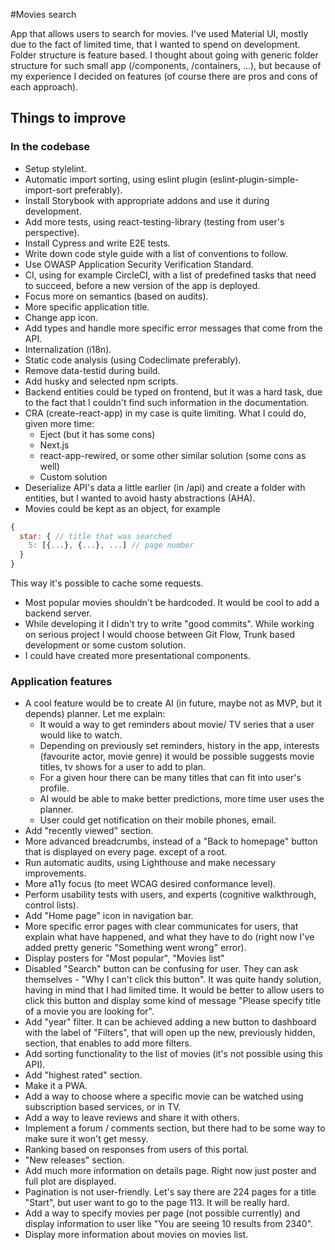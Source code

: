 #Movies search

App that allows users to search for movies. I've used Material UI, mostly due to the fact of limited
time, that I wanted to spend on development. Folder structure is feature based. I thought about going
with generic folder structure for such small app (/components, /containers, ...), but because of my experience
I decided on features (of course there are pros and cons of each approach).

## Things to improve

### In the codebase

- Setup stylelint.
- Automatic import sorting, using eslint plugin (eslint-plugin-simple-import-sort preferably).
- Install Storybook with appropriate addons and use it during development.
- Add more tests, using react-testing-library (testing from user's perspective).
- Install Cypress and write E2E tests.
- Write down code style guide with a list of conventions to follow.
- Use OWASP Application Security Verification Standard.
- CI, using for example CircleCI, with a list of predefined tasks that
  need to succeed, before a new version of the app is deployed.
- Focus more on semantics (based on audits).
- More specific application title.
- Change app icon.
- Add types and handle more specific error messages that come from the API.
- Internalization (i18n).
- Static code analysis (using Codeclimate preferably).
- Remove data-testid during build.
- Add husky and selected npm scripts.
- Backend entities could be typed on frontend, but it was a hard task, due to the fact that
  I couldn't find such information in the documentation.
- CRA (create-react-app) in my case is quite limiting. What I could do, given more time:
  - Eject (but it has some cons)
  - Next.js
  - react-app-rewired, or some other similar solution (some cons as well)
  - Custom solution
- Deserialize API's data a little earlier (in /api) and create a folder with entities, but
  I wanted to avoid hasty abstractions (AHA).
- Movies could be kept as an object, for example

```javascript
{
  star: { // title that was searched
    5: [{...}, {...}, ...] // page number
  }
}
```

This way it's possible to cache some requests.

- Most popular movies shouldn't be hardcoded. It would be cool to add a backend server.
- While developing it I didn't try to write "good commits". While working on serious project I would
  choose between Git Flow, Trunk based development or some custom solution.
- I could have created more presentational components.

### Application features

- A cool feature would be to create AI (in future, maybe not as MVP, but it depends) planner. Let me explain:
  - It would a way to get reminders about movie/ TV series that a user would like to watch.
  - Depending on previously set reminders, history in the app, interests (favourite actor, movie genre) it would be possible suggests movie titles, tv shows
    for a user to add to plan.
  - For a given hour there can be many titles that can fit into user's profile.
  - AI would be able to make better predictions, more time user uses the planner.
  - User could get notification on their mobile phones, email.
- Add "recently viewed" section.
- More advanced breadcrumbs, instead of a "Back to homepage" button that is displayed
  on every page. except of a root.
- Run automatic audits, using Lighthouse and make necessary improvements.
- More a11y focus (to meet WCAG desired conformance level).
- Perform usability tests with users, and experts (cognitive walkthrough, control lists).
- Add "Home page" icon in navigation bar.
- More specific error pages with clear communicates for users, that explain what have happened, and what
  they have to do (right now I've added pretty generic "Something went wrong" error).
- Display posters for "Most popular", "Movies list"
- Disabled "Search" button can be confusing for user. They can ask themselves - "Why I can't click this button". It was
  quite handy solution, having in mind that I had limited time. It would be better to allow users to click this button
  and display some kind of message "Please specify title of a movie you are looking for".
- Add "year" filter. It can be achieved adding a new button to dashboard with the label of "Filters", that will open up the new, previously hidden,
  section, that enables to add more filters.
- Add sorting functionality to the list of movies (it's not possible using this API).
- Add "highest rated" section.
- Make it a PWA.
- Add a way to choose where a specific movie can be watched using subscription based services,
  or in TV.
- Add a way to leave reviews and share it with others.
- Implement a forum / comments section, but there had to be some way to make sure it won't get messy.
- Ranking based on responses from users of this portal.
- "New releases" section.
- Add much more information on details page. Right now just poster and full plot are displayed.
- Pagination is not user-friendly. Let's say there are 224 pages for a title "Start", but user want to go to the page 113.
  It will be really hard.
- Add a way to specify movies per page (not possible currently) and display information to user like "You are seeing 10 results from 2340".
- Display more information about movies on movies list.
